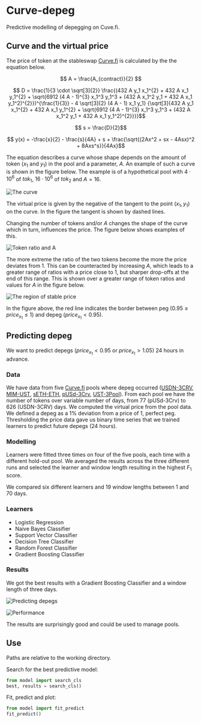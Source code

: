 # Curve-depeg
Predictive modelling of depegging on Cuve.fi.

## Curve and the virtual price

The price of token at the stableswap [Curve.fi](https://curve.fi/) is calculated by the the equation below.

$$  A = \frac{A_{contract}}{2} $$

<!-- $$  D_1 = \frac{1}{3 \cdot \sqrt[3]{2}} $$ -->
<!-- D_1 = 1 / (3 * 2 ** (1/3)) -->

<!-- $$  D_2 = 432 A y_1 x_1^{2} + 432 A x_1 y_1^{2} $$ -->

<!-- $$ D_3 = \sqrt{6912 (4 A - 1)^{3} x_1^3 y_1^3 + (432 A x_1^2 y_1 + 432 A x_1 y_1^2)^{2}} $$ -->

<!-- $$ D_4 = 4 \sqrt[3]{2} (4 A - 1) x_1 y_1 $$ -->

$$ D = \frac{1}{3 \cdot \sqrt[3]{2}} \frac{(432 A y_1 x_1^{2} + 432 A x_1 y_1^{2} + \sqrt{6912 (4 A - 1)^{3} x_1^3 y_1^3 + (432 A x_1^2 y_1 + 432 A x_1 y_1^2)^{2}})^{\frac{1}{3}} - 4 \sqrt[3]{2} (4 A - 1) x_1 y_1} {\sqrt[3]{432 A y_1 x_1^{2} + 432 A x_1 y_1^{2} + \sqrt{6912 (4 A - 1)^{3} x_1^3 y_1^3 + (432 A x_1^2 y_1 + 432 A x_1 y_1^2)^{2}}}}$$

$$ s = \frac{D}{2}$$

<!-- $$ D = D_1 \sqrt[3]{D_2 + D_3} - D_4 / (\sqrt[3]{D_2 + D_3}) $$ -->
$$ y(x) = -\frac{x}{2} - \frac{s}{4A} + s + \frac{\sqrt{(2Ax^2 + sx - 4Asx)^2 + 8Axs^s}}{4Ax}$$

The equation describes a curve whose shape depends on the amount of token $(x_1$ and $y_1)$ in the pool and a parameter, $A$. An example of such a curve is shown in the figure below. The example is of a hypothetical pool with $4 \cdot 10^6$ of $tok_1$, $16 \cdot 10^6$ of $tok_2$ and $A = 16$.

![The curve](https://github.com/knasterk/Curve-depeg/blob/main/fig/single_curve.png "The curve and the virtual price")
<!-- <img src="[https://github.com/knasterk/Curve-depeg/blob/main/fig/single_curve.png]" width="100" /> -->

The virtual price is given by the negative of the tangent to the point $(x_1, y_1)$ on the curve. In the figure the tangent is shown by dashed lines.

Changing the number of tokens and/or $A$ changes the shape of the curve which in turn, influences the price. The figure below shows examples of this.

![Token ratio and A](https://github.com/knasterk/Curve-depeg/blob/main/fig/curves_A-tokRatio.png "The effect of token ratio and the A parameter")
<!-- <img src="[https://github.com/knasterk/Curve-depeg/blob/main/fig/curves_A-tokRatio.png]" width="100" /> -->

The more extreme the ratio of the two tokens become the more the price deviates from $1$. This can be counteracted by increasing $A$, which leads to a greater range of ratios with a price close to $1$, but sharper drop-offs at the end of this range. This is shown over a greater range of token ratios and values for $A$ in the figure below.

![The region of stable price](https://github.com/knasterk/Curve-depeg/blob/main/fig/A-tokRatio_vprice.png "Higher A leads to a wider region of stable prices but a sharper drop-off")
<!-- <img src="[https://github.com/knasterk/Curve-depeg/blob/main/fig/A-tokRatio_vprice.png]" width="200" /> -->

In the figure above, the red line indicates the border between peg $(0.95 \geq price_{x_1} \leq 1)$ and depeg $(price_{x_1}< 0.95)$.

## Predicting depeg

We want to predict depegs $(price_{x_1} < 0.95$ or $price_{x_1} > 1.05)$ 24 hours in advance.

### Data
We have data from five [Curve.fi](https://curve.fi) pools where depeg occurred ([USDN-3CRV](https://curve.fi/usdn), [MIM-UST](https://curve.fi/factory/48), [sETH-ETH](https://curve.fi/seth), [pUSd-3Crv](https://curve.fi/factory/113), [UST-3Pool](https://curve.fi/factory/53)). From each pool we have the number of tokens over variable number of days, from 77 (pUSd-3Crv) to 626 (USDN-3CRV) days. We computed the virtual price from the pool data. We defined a depeg as a 1% deviation from a price of $1$, perfect peg. Thresholding the price data gave us binary time series that we trained learners to predict future depegs (24 hours).

### Modelling
Learners were fitted three times on four of the five pools, each time with a different hold-out pool. We averaged the results across the three different runs and selected the learner and window length resulting in the highest $F_1$ score.

We compared six different learners and 19 window lengths between 1 and 70 days.

### Learners
 * Logistic Regression
 * Naive Bayes Classifier
 * Support Vector Classifier
 * Decision Tree Classifier
 * Random Forest Classifier
 * Gradient Boosting Classifier

### Results

We got the best results with a Gradient Boosting Classifier and a window length of three days.

![Predicting depegs](https://github.com/knasterk/Curve-depeg/blob/main/fig/depeg_predictions_thresh-1.0pct.png "Depeg predictions")

![Performance](https://github.com/knasterk/Curve-depeg/blob/main/fig/depeg_confuse_ROC_thresh-1.0pct.png "Performance")

The results are surprisingly good and could be used to manage pools.

## Use
Paths are relative to the working directory.

Search for the best predictive model:
```python
from model import search_cls
best, results = search_cls()
```

Fit, predict and plot:
```python
from model import fit_predict
fit_predict()
```
